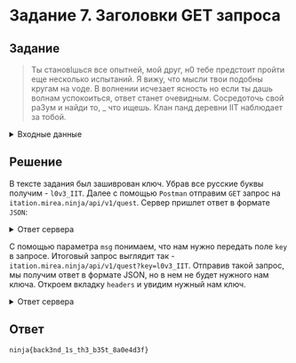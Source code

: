 # Задание 7. Заголовки GET запроса

## Задание

> Ты становlшься все опытней, мой друг, н0 тебе предстоит пройти еще несколько испытаний. Я вижу, что мысли твои подобны кругам на vоде. В волнении исчезает ясность но если ты дашь волнам успокоиться, ответ станет очевидным. Сосредоточь свой ра3ум и найди то, \_ что ищешь. Клан панд деревни IIT наблюдает за тобой.

<details>
    <summary>Входные данные</summary>
    7474747, prod.app.mirea.ninja/connect/db/jj2j2j\n201202, itation.mirea.ninja/api/v1/quest\n92992, db.mirea.ninja/?user=admin&pass=v3ry_s3cr3t
</details>

## Решение

В тексте задания был зашиврован ключ. Убрав все русские буквы получим - `l0v3_IIT`. Далее с помощью `Postman` отправим `GET` запрос на `itation.mirea.ninja/api/v1/quest`. Сервер пришлет ответ в формате `JSON`:
<details>
    <summary>Ответ сервера</summary>

    ```json
    {
    "detail": [
            {
                "loc": [
                    "query",
                    "key"
                ],
                "msg": "field required",
                "type": "value_error.missing"
            }
        ]
    }
    ```
</details>

С помощью параметра `msg` понимаем, что нам нужно передать поле `key` в запросе. Итоговый запрос выглядит так - `itation.mirea.ninja/api/v1/quest?key=l0v3_IIT`. Отправив такой запрос, мы получим ответ в формате JSON, но в нем не будет нужного нам ключа. Откроем вкладку `headers` и увидим нужный нам ключ.

<details>
    <summary>Ответ сервера</summary>

    ```json
    {
        "message":"Happy Birthday IIT!"
    }
    ```
</details>

## Ответ

`ninja{back3nd_1s_th3_b35t_8a0e4d3f}`

